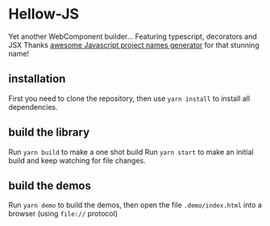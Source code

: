 # Hellow-JS
Yet another WebComponent builder...
Featuring typescript, decorators and JSX
Thanks [awesome Javascript project names generator](https://mrsharpoblunto.github.io/foswig.js/) for that stunning name!

## installation
First you need to clone the repository, then use `yarn install` to install all dependencies.

## build the library
Run `yarn build` to make a one shot build
Run `yarn start` to make an initial build and keep watching for file changes.

## build the demos
Run `yarn demo` to build the demos,
then open the file `.demo/index.html` into a browser (using `file://` protocol)
